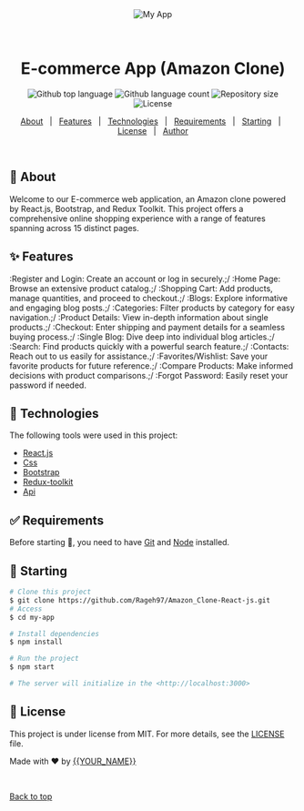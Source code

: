 <div align="center" id="top"> 
  <img src="./.github/app.gif" alt="My App" />

&#xa0;

  <!-- <a href="https://myapp.netlify.app">Demo</a> -->
</div>

<h1 align="center">E-commerce App (Amazon Clone)</h1>

<p align="center">
  <img alt="Github top language" src="https://img.shields.io/github/languages/top/{{YOUR_GITHUB_USERNAME}}/my-app?color=56BEB8">

  <img alt="Github language count" src="https://img.shields.io/github/languages/count/{{YOUR_GITHUB_USERNAME}}/my-app?color=56BEB8">

  <img alt="Repository size" src="https://img.shields.io/github/repo-size/{{YOUR_GITHUB_USERNAME}}/my-app?color=56BEB8">

  <img alt="License" src="https://img.shields.io/github/license/{{YOUR_GITHUB_USERNAME}}/my-app?color=56BEB8">

  <!-- <img alt="Github issues" src="https://img.shields.io/github/issues/{{YOUR_GITHUB_USERNAME}}/my-app?color=56BEB8" /> -->

  <!-- <img alt="Github forks" src="https://img.shields.io/github/forks/{{YOUR_GITHUB_USERNAME}}/my-app?color=56BEB8" /> -->

  <!-- <img alt="Github stars" src="https://img.shields.io/github/stars/{{YOUR_GITHUB_USERNAME}}/my-app?color=56BEB8" /> -->
</p>

<!-- Status -->

<!-- <h4 align="center">
	🚧  My App 🚀 Under construction...  🚧
</h4>

<hr> -->

<p align="center">
  <a href="#dart-about">About</a> &#xa0; | &#xa0; 
  <a href="#sparkles-features">Features</a> &#xa0; | &#xa0;
  <a href="#rocket-technologies">Technologies</a> &#xa0; | &#xa0;
  <a href="#white_check_mark-requirements">Requirements</a> &#xa0; | &#xa0;
  <a href="#checkered_flag-starting">Starting</a> &#xa0; | &#xa0;
  <a href="#memo-license">License</a> &#xa0; | &#xa0;
  <a href="https://github.com/{{YOUR_GITHUB_USERNAME}}" target="_blank">Author</a>
</p>

<br>

## :dart: About

Welcome to our E-commerce web application, an Amazon clone powered by React.js, Bootstrap, and Redux Toolkit. This project offers a comprehensive online shopping experience with a range of features spanning across 15 distinct pages.

## :sparkles: Features

:Register and Login: Create an account or log in securely.;/
:Home Page: Browse an extensive product catalog.;/
:Shopping Cart: Add products, manage quantities, and proceed to checkout.;/
:Blogs: Explore informative and engaging blog posts.;/
:Categories: Filter products by category for easy navigation.;/
:Product Details: View in-depth information about single products.;/
:Checkout: Enter shipping and payment details for a seamless buying process.;/
:Single Blog: Dive deep into individual blog articles.;/
:Search: Find products quickly with a powerful search feature.;/
:Contacts: Reach out to us easily for assistance.;/
:Favorites/Wishlist: Save your favorite products for future reference.;/
:Compare Products: Make informed decisions with product comparisons.;/
:Forgot Password: Easily reset your password if needed.

## :rocket: Technologies

The following tools were used in this project:

- [React.js](https://expo.io/)
- [Css](https://nodejs.org/en/)
- [Bootstrap](https://pt-br.reactjs.org/)
- [Redux-toolkit](https://reactnative.dev/)
- [Api](https://www.typescriptlang.org/)

## :white_check_mark: Requirements

Before starting :checkered_flag:, you need to have [Git](https://git-scm.com) and [Node](https://nodejs.org/en/) installed.

## :checkered_flag: Starting

```bash
# Clone this project
$ git clone https://github.com/Rageh97/Amazon_Clone-React-js.git
# Access
$ cd my-app

# Install dependencies
$ npm install

# Run the project
$ npm start

# The server will initialize in the <http://localhost:3000>
```

## :memo: License

This project is under license from MIT. For more details, see the [LICENSE](LICENSE.md) file.

Made with :heart: by <a href="https://github.com/Rageh97" target="_blank">{{YOUR_NAME}}</a>

&#xa0;

<a href="#top">Back to top</a>
